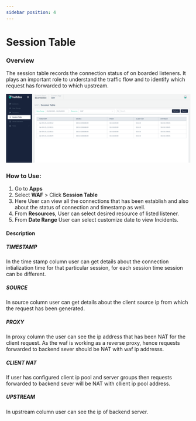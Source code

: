 ```yaml
---
sidebar position: 4
---
```


# Session Table

### Overview

The session table records the connection status of on boarded listeners. It plays an important role  to understand the traffic flow and to identify which request has forwarded to which upstream.

![session_table](/img/waf/v2/sessiontable.png)

### How to Use:

1. Go to **Apps**
2. Select **WAF**  > Click **Session Table**
3. Here User can view all the connections that has been establish and also about the status of connection and timestamp as well.
4. From **Resources**, User can select desired resource of listed listener.
5. From **Date Range** User can select customize date to view Incidents.

#### Description

##### **TIMESTAMP**  
In the time stamp column user can get details about the connection intialization time for that particular session, for each session time session can be different.

##### **SOURCE**  
In source column user can get details about the client source ip from which the request has been generated.

##### **PROXY**  
In proxy column the user can see the ip address that has been NAT for the client request. As the waf is working as a reverse proxy, hence requests forwarded to backend sever should be NAT with waf ip addresss.

##### **CLIENT NAT**  
If user has configured client ip pool and server groups then requests forwarded to backend sever will be NAT with cllient ip pool address.
 
##### **UPSTREAM**  
In upstream column user can see the ip of backend server. 
